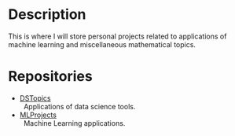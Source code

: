 # Description
This is where I will store personal projects related to applications of machine learning and miscellaneous mathematical topics.

# Repositories
- [DSTopics](https://github.com/bodle720/DSTopics)<br/>
 &nbsp;&nbsp;Applications of data science tools.
- [MLProjects](https://github.com/bodle720/MLProjects)<br/>
  &nbsp;&nbsp;Machine Learning applications.


